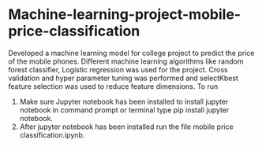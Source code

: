# Machine-learning-project-mobile-price-classification
Developed a machine learning model for college project to predict the price of the mobile phones. Different machine learning algorithms like random forest classifier, Logistic regression was used for the project. Cross validation and hyper parameter tuning was performed and selectKbest feature selection was used to reduce feature dimensions.
To run
1. Make sure Jupyter notebook has been installed to install jupyter notebook in command prompt or terminal type pip install jupyter notebook.
2. After jupyter notebook has been installed run the file mobile price classification.ipynb.
